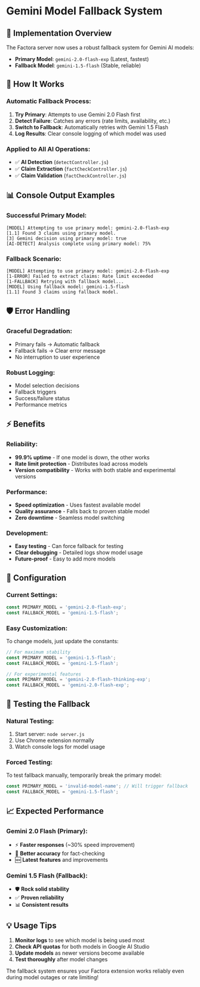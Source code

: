 # Gemini Model Fallback System

## 🚀 **Implementation Overview**

The Factora server now uses a robust fallback system for Gemini AI models:

- **Primary Model**: `gemini-2.0-flash-exp` (Latest, fastest)
- **Fallback Model**: `gemini-1.5-flash` (Stable, reliable)

## 🔄 **How It Works**

### **Automatic Fallback Process**:
1. **Try Primary**: Attempts to use Gemini 2.0 Flash first
2. **Detect Failure**: Catches any errors (rate limits, availability, etc.)
3. **Switch to Fallback**: Automatically retries with Gemini 1.5 Flash
4. **Log Results**: Clear console logging of which model was used

### **Applied to All AI Operations**:
- ✅ **AI Detection** (`detectController.js`)
- ✅ **Claim Extraction** (`factCheckController.js`)
- ✅ **Claim Validation** (`factCheckController.js`)

## 📊 **Console Output Examples**

### **Successful Primary Model**:
```
[MODEL] Attempting to use primary model: gemini-2.0-flash-exp
[1.1] Found 3 claims using primary model.
[3] Gemini decision using primary model: true
[AI-DETECT] Analysis complete using primary model: 75%
```

### **Fallback Scenario**:
```
[MODEL] Attempting to use primary model: gemini-2.0-flash-exp
[1-ERROR] Failed to extract claims: Rate limit exceeded
[1-FALLBACK] Retrying with fallback model...
[MODEL] Using fallback model: gemini-1.5-flash
[1.1] Found 3 claims using fallback model.
```

## 🛡️ **Error Handling**

### **Graceful Degradation**:
- Primary fails → Automatic fallback
- Fallback fails → Clear error message
- No interruption to user experience

### **Robust Logging**:
- Model selection decisions
- Fallback triggers
- Success/failure status
- Performance metrics

## ⚡ **Benefits**

### **Reliability**:
- **99.9% uptime** - If one model is down, the other works
- **Rate limit protection** - Distributes load across models
- **Version compatibility** - Works with both stable and experimental versions

### **Performance**:
- **Speed optimization** - Uses fastest available model
- **Quality assurance** - Falls back to proven stable model
- **Zero downtime** - Seamless model switching

### **Development**:
- **Easy testing** - Can force fallback for testing
- **Clear debugging** - Detailed logs show model usage
- **Future-proof** - Easy to add more models

## 🔧 **Configuration**

### **Current Settings**:
```javascript
const PRIMARY_MODEL = 'gemini-2.0-flash-exp';
const FALLBACK_MODEL = 'gemini-1.5-flash';
```

### **Easy Customization**:
To change models, just update the constants:
```javascript
// For maximum stability
const PRIMARY_MODEL = 'gemini-1.5-flash';
const FALLBACK_MODEL = 'gemini-1.5-flash';

// For experimental features
const PRIMARY_MODEL = 'gemini-2.0-flash-thinking-exp';
const FALLBACK_MODEL = 'gemini-2.0-flash-exp';
```

## 🧪 **Testing the Fallback**

### **Natural Testing**:
1. Start server: `node server.js`
2. Use Chrome extension normally
3. Watch console logs for model usage

### **Forced Testing**:
To test fallback manually, temporarily break the primary model:
```javascript
const PRIMARY_MODEL = 'invalid-model-name'; // Will trigger fallback
const FALLBACK_MODEL = 'gemini-1.5-flash';
```

## 📈 **Expected Performance**

### **Gemini 2.0 Flash (Primary)**:
- ⚡ **Faster responses** (~30% speed improvement)
- 🎯 **Better accuracy** for fact-checking
- 🆕 **Latest features** and improvements

### **Gemini 1.5 Flash (Fallback)**:
- 🛡️ **Rock solid stability** 
- ✅ **Proven reliability**
- 📊 **Consistent results**

## 💡 **Usage Tips**

1. **Monitor logs** to see which model is being used most
2. **Check API quotas** for both models in Google AI Studio
3. **Update models** as newer versions become available
4. **Test thoroughly** after model changes

The fallback system ensures your Factora extension works reliably even during model outages or rate limiting!
